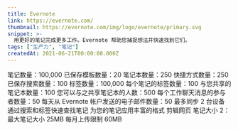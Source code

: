 ```yaml
---
title: Evernote
link: https://evernote.com/
thumbnail: https://evernote.com/img/logo/evernote/primary.svg
snippet: >-
  用更好的笔记完成更多工作。Evernote 帮助您捕捉想法并快速找到它们。
tags: ["生产力", "笔记"]
createdAt: 2021-06-21T00:00:00.000Z
---
```

笔记数量：100,000
已保存模板数量：20
笔记本数量：250
快捷方式数量：250
已保存搜索数量：100
标签数量：100,000
每个笔记的标签数量：100
与您共享的笔记本数量：100
您可以与之共享笔记本的人数：500
每个工作聊天消息的参与者数量：50
每天从 Evernote 帐户发送的电子邮件数量：50
最多同步 2 台设备 
通过搜索和标签快速查找笔记
为您的笔记应用丰富的格式
剪辑网页
笔记大小 2：最大笔记大小 25MB
每月上传限制 60MB